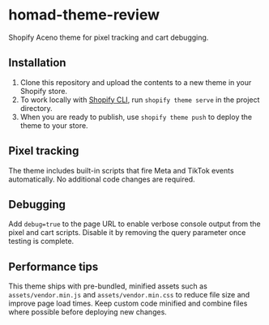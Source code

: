 # homad-theme-review
Shopify Aceno theme for pixel tracking and cart debugging.


## Installation

1. Clone this repository and upload the contents to a new theme in your Shopify
   store.
2. To work locally with [Shopify CLI](https://shopify.dev/themes/tools/cli), run
   `shopify theme serve` in the project directory.
3. When you are ready to publish, use `shopify theme push` to deploy the theme
   to your store.


## Pixel tracking

The theme includes built-in scripts that fire Meta and TikTok events automatically. No additional code changes are required.

## Debugging

Add `debug=true` to the page URL to enable verbose console output from the pixel
and cart scripts. Disable it by removing the query parameter once testing is
complete.

## Performance tips

This theme ships with pre-bundled, minified assets such as
`assets/vendor.min.js` and `assets/vendor.min.css` to reduce file size and
improve page load times. Keep custom code minified and combine files where
possible before deploying new changes.
